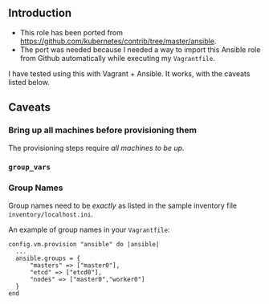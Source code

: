 ## Introduction

* This role has been ported from https://github.com/kubernetes/contrib/tree/master/ansible.
* The port was needed because I needed a way to import this Ansible role from
  Github automatically while executing my `Vagrantfile`.

I have tested using this with Vagrant + Ansible. It works, with the caveats
listed below.


## Caveats

### Bring up all machines before provisioning them

The provisioning steps require *all machines to be up*.

### `group_vars`


### Group Names

Group names need to be *exactly* as listed in the sample inventory file `inventory/localhost.ini`.

An example of group names in your `Vagrantfile`:

```
config.vm.provision "ansible" do |ansible|
  ...
  ansible.groups = {
      "masters" => ["master0"],
      "etcd" => ["etcd0"],
      "nodes" => ["master0","worker0"]
  }
end
```
